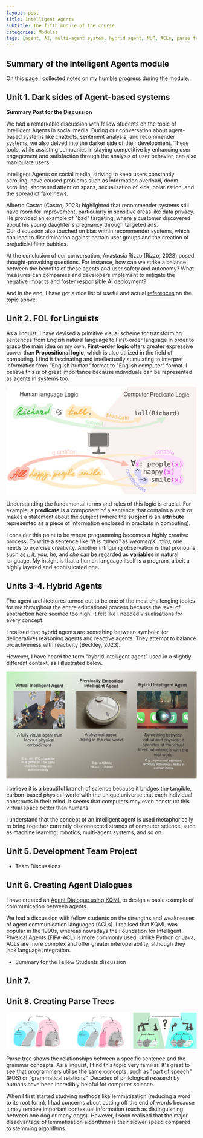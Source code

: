 ```yaml
---
layout: post
title: Intelligent Agents
subtitle: The fifth module of the course
categories: Modules
tags: [agent, AI, multi-agent system, hybrid agent, NLP, ACLs, parse trees]
---
```

## Summary of the Intelligent Agents module

On this page I collected notes on my humble progress during the module...

## Unit 1. Dark sides of Agent-based systems

**Summary Post for the Discussion** <br> 

We had a remarkable discussion with fellow students on the topic of Intelligent Agents in social media. During our conversation about agent-based systems like chatbots, sentiment analysis, and recommender systems, we also delved into the darker side of their development. These tools, while assisting companies in staying competitive by enhancing user engagement and satisfaction through the analysis of user behavior, can also manipulate users. 

Intelligent Agents on social media, striving to keep users constantly scrolling, have caused problems such as information overload, doom-scrolling, shortened attention spans, sexualization of kids, polarization, and the spread of fake news.

Alberto Castro (Castro, 2023) highlighted that recommender systems still have room for improvement, particularly in sensitive areas like data privacy. He provided an example of "bad" targeting, where a customer discovered about his young daughter's pregnancy through targeted ads.<br> 
Our discussion also touched on bias within recommender systems, which can lead to discrimination against certain user groups and the creation of prejudicial filter bubbles.

At the conclusion of our conversation, Anastasia Rizzo (Rizzo, 2023) posed thought-provoking questions. For instance, how can we strike a balance between the benefits of these agents and user safety and autonomy? What measures can companies and developers implement to mitigate the negative impacts and foster responsible AI deployment?

And in the end, I have got a nice list of useful and actual [references](https://github.com/Vasilisalook/vasilisalook.github.io/blob/main/IA_Unit1_References.txt) on the topic above. 

## Unit 2. FOL for Linguists

As a linguist, I have devised a primitive visual scheme for transforming sentences from English natural language to First-order language in order to grasp the main idea on my own. **First-order logic** offers greater expressive power than **Propositional logic**, which is also utilized in the field of computing. I find it fascinating and intellectually stimulating to interpret information from "English human" format to "English computer" format. I believe this is of great importance because individuals can be represented as agents in systems too.

 ![FOL](/assets/images/banners/FOL_linguistics.jpg) <br> 

Understanding the fundamental terms and rules of this logic is crucial. For example, a **predicate** is a component of a sentence that contains a verb or makes a statement about the subject (where the **subject** is an **attribute** represented as a piece of information enclosed in brackets in computing).

I consider this point to be where programming becomes a highly creative process. To write a sentence like *"It is rained"* as *weather(X, rain)*, one needs to exercise creativity. Another intriguing observation is that pronouns such as *I, it, you, he*, and *she* can be regarded as **variables** in natural language. My insight is that a human language itself is a program, albeit a highly layered and sophisticated one.

## Units 3-4. Hybrid Agents

The agent architectures turned out to be one of the most challenging topics for me throughout the entire educational process because the level of abstraction here seemed too high. It felt like I needed visualisations for every concept.

I realised that hybrid agents are something between symbolic (or deliberative) reasoning agents and reactive agents. They attempt to balance proactiveness with reactivity (Beckley, 2023).

However, I have heard the term "hybrid intelligent agent" used in a slightly different context, as I illustrated below. 

 ![Intelligent agents](/assets/images/banners/hybrid.jpg) <br>

I believe it is a beautiful branch of science because it bridges the tangible, carbon-based physical world with the unique universe that each individual constructs in their mind. It seems that computers may even construct this virtual space better than humans.

I understand that the concept of an intelligent agent is used metaphorically to bring together currently disconnected strands of computer science, such as machine learning, robotics, multi-agent systems, and so on.

## Unit 5. Development Team Project

- Team Discussions

## Unit 6. Creating Agent Dialogues

I have created an [Agent Dialogue using KQML](https://github.com/Vasilisalook/vasilisalook.github.io/blob/main/KQML.docx) to design a basic example of communication between agents.

We had a discussion with fellow students on the strengths and weaknesses of agent communication languages (ACLs). I realised that KQML was popular in the 1990s, whereas nowadays the Foundation for Intelligent Physical Agents (FIPA-ACL) is more commonly used. Unlike Python or Java, ACLs are more complex and offer greater interoperability, although they lack language integration.

- Summary for the Fellow Students discussion

## Unit 7. 

## Unit 8. Creating Parse Trees

![Parse Trees](/assets/images/banners/parse.jpg)  <br>

Parse tree shows the relationships between a specific sentence and the grammar concepts. As a linguist, I find this topic very familiar. It's great to see that programmers utilise the same concepts, such as "part of speech" (POS) or "grammatical relations." Decades of philological research by humans have been incredibly helpful for computer science.

When I first started studying methods like lemmatisation (reducing a word to its root form), I had concerns about cutting off the end of words because it may remove important contextual information (such as distinguishing between one dog or many dogs). However, I soon realised that the major disadvantage of lemmatisation algorithms is their slower speed compared to stemming algorithms.
